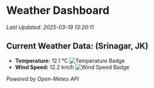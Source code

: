 
# Weather Dashboard

_Last Updated: 2025-03-19 13:20:11_

## Current Weather Data: (Srinagar, JK)
- **Temperature:** 12.1 °C ![Temperature Badge](https://img.shields.io/badge/Temperature-Low%20Temp-blue)
- **Wind Speed:** 12.2 km/h ![Wind Speed Badge](https://img.shields.io/badge/Wind%20Speed-Light%20Wind-blue)

*Powered by Open-Meteo API*

